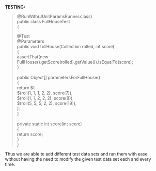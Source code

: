
<b>TESTING:</b>

>@RunWith(JUnitParamsRunner.class)<br>
>public class FullHouseTest <br>
>{<br>
>
>@Test<br>
>@Parameters<br>
>public void fullHouse(Collection rolled, int score)<br> 
>{<br>
>assertThat(new FullHouse().getScore(rolled).getValue()).isEqualTo(score);<br>
>}<br>
><br>
>public Object[] parametersForFullHouse()<br> 
>{<br>
>return $(<br>
>$(roll(1, 1, 1, 2, 2), score(7)),<br>
>$(roll(1, 1, 2, 2, 2), score(8)),<br>
>$(roll(5, 5, 5, 2, 2), score(19)),<br>
>);<br>
>}<br>
><br>
>private static int score(int score) <br>
>{<br>
>return score;<br>
>}<br>
>}<br>


Thus we are able to add different test data sets and run them with ease without having the need to modify the given test data set each and every time.
